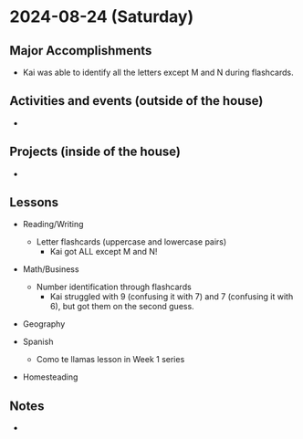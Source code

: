 # 2024-08-24 (Saturday)

## Major Accomplishments

*  Kai was able to identify all the letters except M and N during flashcards.

## Activities and events (outside of the house)
* 
  

## Projects (inside of the house)
* 


## Lessons
* Reading/Writing
    * Letter flashcards (uppercase and lowercase pairs)
        * Kai got ALL except M and N!
* Math/Business
    * Number identification through flashcards
        * Kai struggled with 9 (confusing it with 7) and 7 (confusing it with 6), but got them on the second guess.
* Geography
* Spanish
    * Como te llamas lesson in Week 1 series

* Homesteading


## Notes
* 





